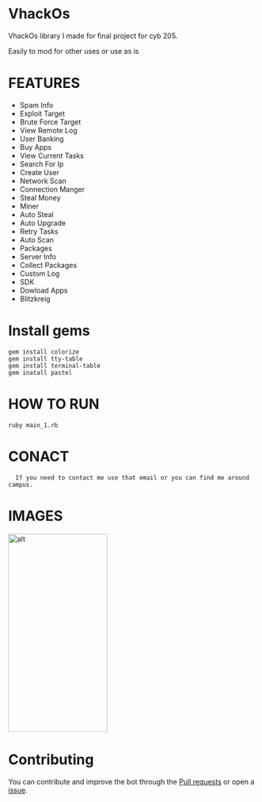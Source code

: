 # VhackOs
VhackOs library I made for final project for cyb 205. 
<p> Easily to mod for other uses or use as is</p>



# FEATURES
* Spam Info
* Exploit Target
* Brute Force Target
* View Remote Log
* User Banking
* Buy Apps
* View Current Tasks
* Search For Ip
* Create User
* Network Scan
* Connection Manger
* Steal Money
* Miner
* Auto Steal
* Auto Upgrade
* Retry Tasks
* Auto Scan
* Packages
* Server Info
* Collect Packages
* Custom Log
* SDK
* Dowload Apps
* Blitzkreig

# Install gems
```
gem install colorize
gem install tty-table
gem install terminal-table
gem inatall pastel

```
# HOW TO RUN
```
ruby main_1.rb
```

# CONACT
```
  If you need to contact me use that email or you can find me around campus.
```


# IMAGES
<img src="https://i.imgur.com/nvoYNlU.png?1" alt="alt" align="center" height="400" width="200" title="VhackOS cheat"/>

# Contributing
You can contribute and improve the bot through the [Pull requests](https://github.com/crazy-ace003/VhackOs/compare) or open a [issue](https://github.com/crazy-ace003/VhackOs/issues/new).
